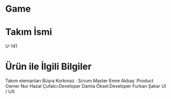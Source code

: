 # Game
# Takım İsmi
U-141
# Ürün ile İlgili Bilgiler
Takım elemanları
Büşra Korkmaz : Scrum Master
Emre Akbaş :Product Owner
Nur Hazal Çufalcı:Developer
Damla Öksel:Developer
Furkan Şakar UI / UX



